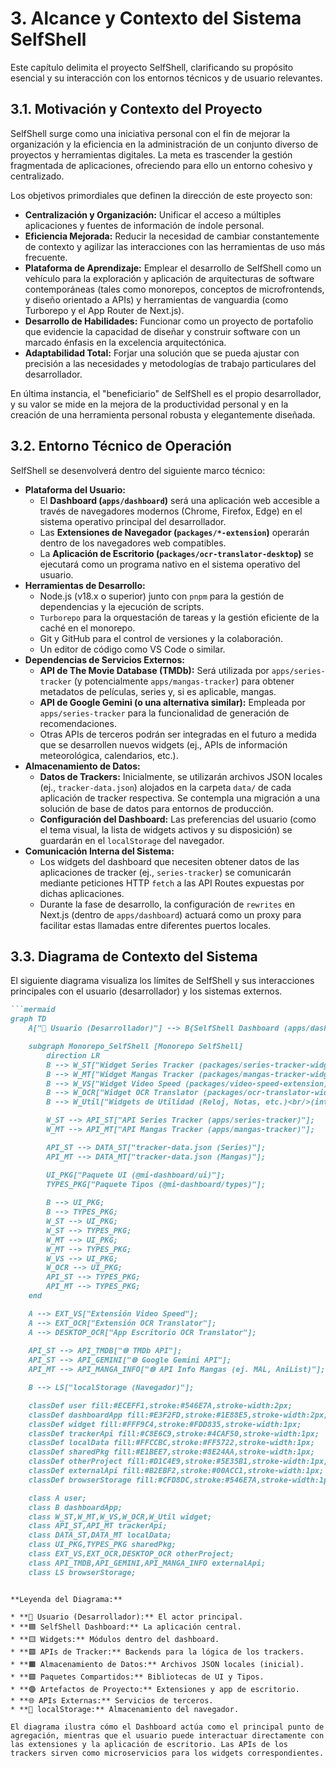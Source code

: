 # 3. Alcance y Contexto del Sistema SelfShell

Este capítulo delimita el proyecto SelfShell, clarificando su propósito esencial y su interacción con los entornos técnicos y de usuario relevantes.

## 3.1. Motivación y Contexto del Proyecto

SelfShell surge como una iniciativa personal con el fin de mejorar la organización y la eficiencia en la administración de un conjunto diverso de proyectos y herramientas digitales. La meta es trascender la gestión fragmentada de aplicaciones, ofreciendo para ello un entorno cohesivo y centralizado.

Los objetivos primordiales que definen la dirección de este proyecto son:

* **Centralización y Organización:** Unificar el acceso a múltiples aplicaciones y fuentes de información de índole personal.
* **Eficiencia Mejorada:** Reducir la necesidad de cambiar constantemente de contexto y agilizar las interacciones con las herramientas de uso más frecuente.
* **Plataforma de Aprendizaje:** Emplear el desarrollo de SelfShell como un vehículo para la exploración y aplicación de arquitecturas de software contemporáneas (tales como monorepos, conceptos de microfrontends, y diseño orientado a APIs) y herramientas de vanguardia (como Turborepo y el App Router de Next.js).
* **Desarrollo de Habilidades:** Funcionar como un proyecto de portafolio que evidencie la capacidad de diseñar y construir software con un marcado énfasis en la excelencia arquitectónica.
* **Adaptabilidad Total:** Forjar una solución que se pueda ajustar con precisión a las necesidades y metodologías de trabajo particulares del desarrollador.

En última instancia, el "beneficiario" de SelfShell es el propio desarrollador, y su valor se mide en la mejora de la productividad personal y en la creación de una herramienta personal robusta y elegantemente diseñada.

## 3.2. Entorno Técnico de Operación

SelfShell se desenvolverá dentro del siguiente marco técnico:

* **Plataforma del Usuario:**
    * El **Dashboard (`apps/dashboard`)** será una aplicación web accesible a través de navegadores modernos (Chrome, Firefox, Edge) en el sistema operativo principal del desarrollador.
    * Las **Extensiones de Navegador (`packages/*-extension`)** operarán dentro de los navegadores web compatibles.
    * La **Aplicación de Escritorio (`packages/ocr-translator-desktop`)** se ejecutará como un programa nativo en el sistema operativo del usuario.
* **Herramientas de Desarrollo:**
    * Node.js (v18.x o superior) junto con `pnpm` para la gestión de dependencias y la ejecución de scripts.
    * `Turborepo` para la orquestación de tareas y la gestión eficiente de la caché en el monorepo.
    * Git y GitHub para el control de versiones y la colaboración.
    * Un editor de código como VS Code o similar.
* **Dependencias de Servicios Externos:**
    * **API de The Movie Database (TMDb):** Será utilizada por `apps/series-tracker` (y potencialmente `apps/mangas-tracker`) para obtener metadatos de películas, series y, si es aplicable, mangas.
    * **API de Google Gemini (o una alternativa similar):** Empleada por `apps/series-tracker` para la funcionalidad de generación de recomendaciones.
    * Otras APIs de terceros podrán ser integradas en el futuro a medida que se desarrollen nuevos widgets (ej., APIs de información meteorológica, calendarios, etc.).
* **Almacenamiento de Datos:**
    * **Datos de Trackers:** Inicialmente, se utilizarán archivos JSON locales (ej., `tracker-data.json`) alojados en la carpeta `data/` de cada aplicación de tracker respectiva. Se contempla una migración a una solución de base de datos para entornos de producción.
    * **Configuración del Dashboard:** Las preferencias del usuario (como el tema visual, la lista de widgets activos y su disposición) se guardarán en el `localStorage` del navegador.
* **Comunicación Interna del Sistema:**
    * Los widgets del dashboard que necesiten obtener datos de las aplicaciones de tracker (ej., `series-tracker`) se comunicarán mediante peticiones HTTP `fetch` a las API Routes expuestas por dichas aplicaciones.
    * Durante la fase de desarrollo, la configuración de `rewrites` en Next.js (dentro de `apps/dashboard`) actuará como un proxy para facilitar estas llamadas entre diferentes puertos locales.

## 3.3. Diagrama de Contexto del Sistema

El siguiente diagrama visualiza los límites de SelfShell y sus interacciones principales con el usuario (desarrollador) y los sistemas externos.

```markdown
```mermaid
graph TD
    A["👤 Usuario (Desarrollador)"] --> B{SelfShell Dashboard (apps/dashboard)};

    subgraph Monorepo_SelfShell [Monorepo SelfShell]
        direction LR
        B --> W_ST["Widget Series Tracker (packages/series-tracker-widget)"];
        B --> W_MT["Widget Mangas Tracker (packages/mangas-tracker-widget)"];
        B --> W_VS["Widget Video Speed (packages/video-speed-extension)"];
        B --> W_OCR["Widget OCR Translator (packages/ocr-translator-widget)"];
        B --> W_Util["Widgets de Utilidad (Reloj, Notas, etc.)<br/>(internos a apps/dashboard)"];

        W_ST --> API_ST["API Series Tracker (apps/series-tracker)"];
        W_MT --> API_MT["API Mangas Tracker (apps/mangas-tracker)"];

        API_ST --> DATA_ST["tracker-data.json (Series)"];
        API_MT --> DATA_MT["tracker-data.json (Mangas)"];

        UI_PKG["Paquete UI (@mi-dashboard/ui)"];
        TYPES_PKG["Paquete Tipos (@mi-dashboard/types)"];
        
        B --> UI_PKG;
        B --> TYPES_PKG;
        W_ST --> UI_PKG;
        W_ST --> TYPES_PKG;
        W_MT --> UI_PKG;
        W_MT --> TYPES_PKG;
        W_VS --> UI_PKG;
        W_OCR --> UI_PKG;
        API_ST --> TYPES_PKG;
        API_MT --> TYPES_PKG;
    end

    A --> EXT_VS["Extensión Video Speed"];
    A --> EXT_OCR["Extensión OCR Translator"];
    A --> DESKTOP_OCR["App Escritorio OCR Translator"];
    
    API_ST --> API_TMDB["🌐 TMDb API"];
    API_ST --> API_GEMINI["🌐 Google Gemini API"];
    API_MT --> API_MANGA_INFO["🌐 API Info Mangas (ej. MAL, AniList)"];

    B --> LS["localStorage (Navegador)"];

    classDef user fill:#ECEFF1,stroke:#546E7A,stroke-width:2px;
    classDef dashboardApp fill:#E3F2FD,stroke:#1E88E5,stroke-width:2px;
    classDef widget fill:#FFF9C4,stroke:#FDD835,stroke-width:1px;
    classDef trackerApi fill:#C8E6C9,stroke:#4CAF50,stroke-width:1px;
    classDef localData fill:#FFCCBC,stroke:#FF5722,stroke-width:1px;
    classDef sharedPkg fill:#E1BEE7,stroke:#8E24AA,stroke-width:1px;
    classDef otherProject fill:#D1C4E9,stroke:#5E35B1,stroke-width:1px;
    classDef externalApi fill:#B2EBF2,stroke:#00ACC1,stroke-width:1px;
    classDef browserStorage fill:#CFD8DC,stroke:#546E7A,stroke-width:1px;

    class A user;
    class B dashboardApp;
    class W_ST,W_MT,W_VS,W_OCR,W_Util widget;
    class API_ST,API_MT trackerApi;
    class DATA_ST,DATA_MT localData;
    class UI_PKG,TYPES_PKG sharedPkg;
    class EXT_VS,EXT_OCR,DESKTOP_OCR otherProject;
    class API_TMDB,API_GEMINI,API_MANGA_INFO externalApi;
    class LS browserStorage;
```
```

**Leyenda del Diagrama:**

* **👤 Usuario (Desarrollador):** El actor principal.
* **🟦 SelfShell Dashboard:** La aplicación central.
* **🟨 Widgets:** Módulos dentro del dashboard.
* **🟩 APIs de Tracker:** Backends para la lógica de los trackers.
* **🟧 Almacenamiento de Datos:** Archivos JSON locales (inicial).
* **🟪 Paquetes Compartidos:** Bibliotecas de UI y Tipos.
* **🟣 Artefactos de Proyecto:** Extensiones y app de escritorio.
* **🌐 APIs Externas:** Servicios de terceros.
* **🔘 localStorage:** Almacenamiento del navegador.

El diagrama ilustra cómo el Dashboard actúa como el principal punto de agregación, mientras que el usuario puede interactuar directamente con las extensiones y la aplicación de escritorio. Las APIs de los trackers sirven como microservicios para los widgets correspondientes.
